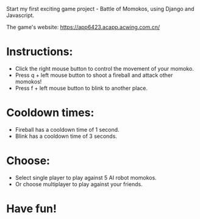 Start my first exciting game project - Battle of Momokos, using Django and Javascript.

The game's website: https://app6423.acapp.acwing.com.cn/

# Instructions:

* Click the right mouse button to control the movement of your momoko.
* Press q + left mouse button to shoot a fireball and attack other momokos!
* Press f + left mouse button to blink to another place.


# Cooldown times:
* Fireball has a cooldown time of 1 second.
* Blink has a cooldown time of 3 seconds.


# Choose:
* Select single player to play against 5 AI robot momokos.
* Or choose multiplayer to play against your friends.


# Have fun!
